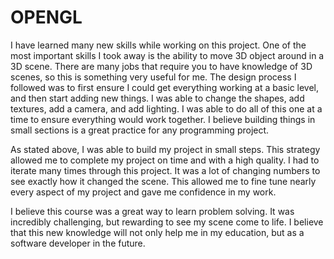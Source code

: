 # OPENGL

I have learned many new skills while working on this project. One of the most important skills I took away is the ability to move 3D object around in a 3D scene. There are many jobs that require you to have knowledge of 3D scenes, so this is 
something very useful for me. The design process I followed was to first ensure I could get everything working at a basic level, and then start adding new things. I was able to change the shapes, add textures, add a camera, and add lighting. I 
was able to do all of this one at a time to ensure everything would work together. I believe building things in small sections is a great practice for any programming project. 

As stated above, I was able to build my project in small steps. This strategy allowed me to complete my project on time and with a high quality. I had to iterate many times through this project. It was a lot of changing numbers to see exactly
how it changed the scene. This allowed me to fine tune nearly every aspect of my project and gave me confidence in my work.

I believe this course was a great way to learn problem solving. It was incredibly challenging, but rewarding to see my scene come to life. I believe that this new knowledge will not only help me in my education, but as a software developer in
the future. 
